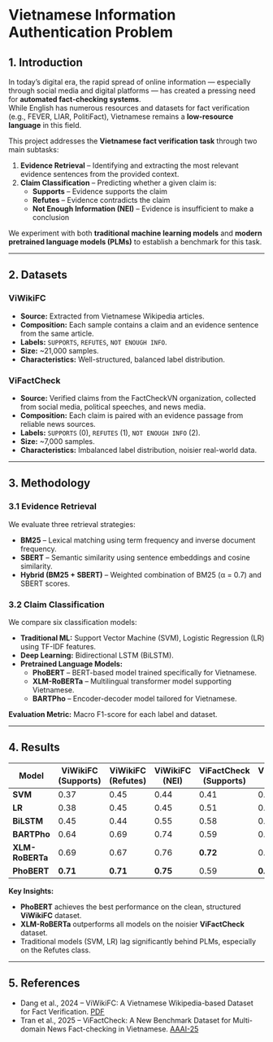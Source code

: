 # Vietnamese Information Authentication Problem

## 1. Introduction
In today’s digital era, the rapid spread of online information — especially through social media and digital platforms — has created a pressing need for **automated fact-checking systems**.  
While English has numerous resources and datasets for fact verification (e.g., FEVER, LIAR, PolitiFact), Vietnamese remains a **low-resource language** in this field.

This project addresses the **Vietnamese fact verification task** through two main subtasks:
1. **Evidence Retrieval** – Identifying and extracting the most relevant evidence sentences from the provided context.
2. **Claim Classification** – Predicting whether a given claim is:
   - **Supports** – Evidence supports the claim
   - **Refutes** – Evidence contradicts the claim
   - **Not Enough Information (NEI)** – Evidence is insufficient to make a conclusion

We experiment with both **traditional machine learning models** and **modern pretrained language models (PLMs)** to establish a benchmark for this task.

---

## 2. Datasets

### **ViWikiFC**
- **Source:** Extracted from Vietnamese Wikipedia articles.
- **Composition:** Each sample contains a claim and an evidence sentence from the same article.
- **Labels:** `SUPPORTS`, `REFUTES`, `NOT ENOUGH INFO`.
- **Size:** ~21,000 samples.
- **Characteristics:** Well-structured, balanced label distribution.

### **ViFactCheck**
- **Source:** Verified claims from the FactCheckVN organization, collected from social media, political speeches, and news media.
- **Composition:** Each claim is paired with an evidence passage from reliable news sources.
- **Labels:** `SUPPORTS` (0), `REFUTES` (1), `NOT ENOUGH INFO` (2).
- **Size:** ~7,000 samples.
- **Characteristics:** Imbalanced label distribution, noisier real-world data.

---

## 3. Methodology

### 3.1 Evidence Retrieval
We evaluate three retrieval strategies:
- **BM25** – Lexical matching using term frequency and inverse document frequency.
- **SBERT** – Semantic similarity using sentence embeddings and cosine similarity.
- **Hybrid (BM25 + SBERT)** – Weighted combination of BM25 (α = 0.7) and SBERT scores.

### 3.2 Claim Classification
We compare six classification models:
- **Traditional ML:** Support Vector Machine (SVM), Logistic Regression (LR) using TF-IDF features.
- **Deep Learning:** Bidirectional LSTM (BiLSTM).
- **Pretrained Language Models:**
  - **PhoBERT** – BERT-based model trained specifically for Vietnamese.
  - **XLM-RoBERTa** – Multilingual transformer model supporting Vietnamese.
  - **BARTPho** – Encoder-decoder model tailored for Vietnamese.

**Evaluation Metric:** Macro F1-score for each label and dataset.

---

## 4. Results

| Model          | ViWikiFC (Supports) | ViWikiFC (Refutes) | ViWikiFC (NEI) | ViFactCheck (Supports) | ViFactCheck (Refutes) | ViFactCheck (NEI) |
|----------------|---------------------|--------------------|----------------|------------------------|-----------------------|-------------------|
| **SVM**        | 0.37                | 0.45               | 0.44           | 0.41                   | 0.30                  | 0.37              |
| **LR**         | 0.38                | 0.45               | 0.45           | 0.51                   | 0.42                  | 0.63              |
| **BiLSTM**     | 0.45                | 0.44               | 0.55           | 0.58                   | 0.47                  | 0.65              |
| **BARTPho**    | 0.64                | 0.69               | 0.74           | 0.59                   | 0.55                  | 0.61              |
| **XLM-RoBERTa**| 0.69                | 0.67               | 0.76           | **0.72**                | 0.52                  | **0.70**          |
| **PhoBERT**    | **0.71**            | **0.71**           | **0.75**       | 0.59                   | **0.56**              | 0.59              |

**Key Insights:**
- **PhoBERT** achieves the best performance on the clean, structured **ViWikiFC** dataset.
- **XLM-RoBERTa** outperforms all models on the noisier **ViFactCheck** dataset.
- Traditional models (SVM, LR) lag significantly behind PLMs, especially on the Refutes class.

---

## 5. References

- Dang et al., 2024 – ViWikiFC: A Vietnamese Wikipedia-based Dataset for Fact Verification. [PDF](https://arxiv.org/abs/2405.07615)
- Tran et al., 2025 – ViFactCheck: A New Benchmark Dataset for Multi-domain News Fact-checking in Vietnamese. [AAAI-25](https://ojs.aaai.org/index.php/AAAI/article/view/32008)


